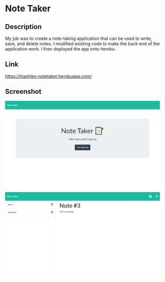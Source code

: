 # Note Taker 

## Description
My job was to create a note-taking application that can be used to write, save, and delete notes. I modified existing code to make the back end of the application work. I then deployed the app onto heroku.

## Link
https://hiashley-notetaker.herokuapp.com/

## Screenshot
![Notetaker](/images/hiashley-notetaker.herokuapp.com_.png)
![Notes](/images/hiashley-notetaker.herokuapp.com_notes.png)
